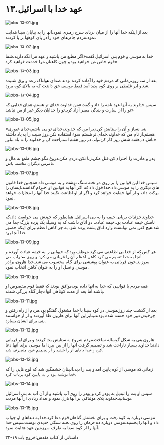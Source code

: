 ۱۳.عهد خدا با اسرائیل
=====================

![obs-13-01.jpg](/var/www/vhosts/door43.org/httpdocs/data/gitrepo/media/en/obs/obs-13-01.jpg "obs-13-01.jpg")

بعد از اینکه خدا آنها را از میان دریای سرخ رهبری نمود،آنها را به بیابان
سینا هدایت نمود.مردم چادرهای خود را در پای کوهها بر پا کردند.

![obs-13-02.jpg](/var/www/vhosts/door43.org/httpdocs/data/gitrepo/media/en/obs/obs-13-02.jpg "obs-13-02.jpg")

خدا به موسی و قوم بنی اسرائیل گفت«اگر مطیع من باشید و عهد مرا نگه
دارید،شما قوم خاص من خواهید بود و چون کاهنان مرا خدمت خواهید کرد»

![obs-13-03.jpg](/var/www/vhosts/door43.org/httpdocs/data/gitrepo/media/en/obs/obs-13-03.jpg "obs-13-03.jpg")

بعد از سه روز،زمانی که مردم خود را آماده کرده بودند صدای هولناک رعد و
برق شنیده شد و ابر غلیظی بر روی کوه پدید آمد.فقط موسی حق داشت که به
بالای کوه برود.

![obs-13-04.jpg](/var/www/vhosts/door43.org/httpdocs/data/gitrepo/media/en/obs/obs-13-04.jpg "obs-13-04.jpg")

سپس خداوند به آنها عهد نامه را داد و گفت«من خداوند،خدای تو هستم،همان
خدایی که تو را از اسارت و بندگی مصر آزاد کرد.تو را خدایان دیگر غیر از من
نباشد»

![obs-13-05.jpg](/var/www/vhosts/door43.org/httpdocs/data/gitrepo/media/en/obs/obs-13-05.jpg "obs-13-05.jpg")

«بتی نساز و آن را ستایش کن.زیرا من که خداوند،خدای تو می باشم،خدای غیوری
هستم.از نام من که خداوند،خدای تو هستم سوء استفاده نکن.روز سبت را به یاد
داشته باش،در هفته شش روز کار کن،ولی در روز هفتم استراحت کن و خداوند را
به یاد بیاور»

![obs-13-06.jpg](/var/www/vhosts/door43.org/httpdocs/data/gitrepo/media/en/obs/obs-13-06.jpg "obs-13-06.jpg")

پدر و مادرت را احترام کن.قتل مکن.زنا نکن.دزدی مکن.دروغ مگو.چشم طمع به
مال و ناموس دیگران نداشته باش.

![obs-13-07.jpg](/var/www/vhosts/door43.org/httpdocs/data/gitrepo/media/en/obs/obs-13-07.jpg "obs-13-07.jpg")

سپس خدا این قوانین را بر روی دو تخته سنگ نوشت و به موسی داد.همچنین خدا
قانون های دیگری را به موسی داد.خدا قول داد که اگر آنها به قوانین او
احترام گذاشته،ایشان را برکت داده و از آنها حمایت خواهد کرد و اگر از او
اطاعت نکنند خدا آنها را مجازات خواهد نمود.

![obs-13-08.jpg](/var/www/vhosts/door43.org/httpdocs/data/gitrepo/media/en/obs/obs-13-08.jpg "obs-13-08.jpg")

خداوند جزئیات برپایی خیمه را به بنی اسرائیل همانطور که خودش می خواست
داد،که نامش خیمه عبادت بود.خیمه عبادت دو اتاق داشت که به وسیله یک پرده
بزرگ جدا می شد.هیچ کس نمی توانست وارد اتاق پشت پرده شود به جز کاهن
اعظم،برای اینکه حضور خدا آنجا بود.

![obs-13-09.jpg](/var/www/vhosts/door43.org/httpdocs/data/gitrepo/media/en/obs/obs-13-09.jpg "obs-13-09.jpg")

هر کس که از خدا بی اطاعتی می کرد موظف بود که حیوانی را به خیمه عبادت
آورده و آنجا به خدا تقدیم می کرد.کاهن اعظم آن را قربانی می کرد و روی
محراب می سوزاند.خون قربانی به عنوان پوششی برای گناه محسوب می شد.خدا
هارون،برادر موسی و نسل او را به عنوان کاهن انتخاب نمود.

![obs-13-10.jpg](/var/www/vhosts/door43.org/httpdocs/data/gitrepo/media/en/obs/obs-13-10.jpg "obs-13-10.jpg")

همه مردم با قوانینی که خدا به آنها داده بود،موافق بودند که فقط قوم مخصوص
او باشند.اما بعد از مدت کوتاهی آنها دچار گناه بزرگی شدند.

![obs-13-11.jpg](/var/www/vhosts/door43.org/httpdocs/data/gitrepo/media/en/obs/obs-13-11.jpg "obs-13-11.jpg")

بعد از گذشت چند روز،موسی در کوه سینا با خدا مشغول گفتگو بود.مردم از راه
رفتن و چرخیدن دور خود خسته شده بودند،بنابراین آنها برای هارون طلا آوردند
و از او خواستند بتی برای ایشان بسازد.

![obs-13-12.jpg](/var/www/vhosts/door43.org/httpdocs/data/gitrepo/media/en/obs/obs-13-12.jpg "obs-13-12.jpg")

هارون بتی به شکل گوساله ساخت.مردم شروع به ستایش بت کردند و برای او
قربانی دادند!خداوند بسیار ناراحت شد و تصمیم گرفت آنها را از بین ببرد.اما
موسی برای آنها دعا کرد و خدا دعای او را شنید و از تصمیم خود منصرف شد.

![obs-13-13.jpg](/var/www/vhosts/door43.org/httpdocs/data/gitrepo/media/en/obs/obs-13-13.jpg "obs-13-13.jpg")

زمانی که موسی از کوه پایین آمد و بت را دید،آنچنان خشمگین شد که لوح هایی
را که خدا نوشته بود را به پایین کوه پرتاب کرد.

![obs-13-14.jpg](/var/www/vhosts/door43.org/httpdocs/data/gitrepo/media/en/obs/obs-13-14.jpg "obs-13-14.jpg")

سپس او بت را تبدیل به پودر کرد و پودر را روی آب پاشید و از آن آب به بنی
اسرائیل نوشانید.خداوند بلای هولناکی بر آنها نازل نمود و تعداد زیادی از
آنها مردند.

![obs-13-15.jpg](/var/www/vhosts/door43.org/httpdocs/data/gitrepo/media/en/obs/obs-13-15.jpg "obs-13-15.jpg")

موسی دوباره به کوه رفت و برای بخشش گناهان قوم دعا کرد.خدا به دعاهای او
جواب داد و آنها را بخشید.موسی دوباره ده فرمان را روی تخته سنگی جدیدی
نوشت.سپس خدا آنها را از کوه سینا به طرف سرزمین عهد هدایت نمود.

داستانی از کتاب مقدس:خروج باب ۱۹-۳۴

